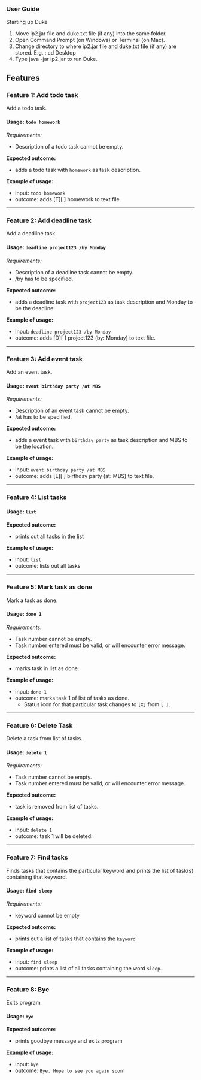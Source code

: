 ### User Guide

Starting up Duke

1. Move ip2.jar file and duke.txt file (if any) into the same folder.
2. Open Command Prompt (on Windows) or Terminal (on Mac).
3. Change directory to where ip2.jar file and duke.txt file (if any) are stored. E.g. : cd Desktop
4. Type java -jar ip2.jar to run Duke.


## Features 
### Feature 1: Add todo task
Add a todo task.

#### Usage: `todo homework`

_Requirements:_
- Description of a todo task cannot be empty.

__Expected outcome:__

- adds a todo task with `homework` as task description.

__Example of usage:__

- input: `todo homework`
- outcome: adds [T][ ] homework to text file.
_________

### Feature 2: Add deadline task
Add a deadline task.

#### Usage: `deadline project123 /by Monday`

_Requirements:_
- Description of a deadline task cannot be empty.
- /by has to be specified.

__Expected outcome:__

- adds a deadline task with `project123` as task description and Monday to be the deadline.

__Example of usage:__

- input: `deadline project123 /by Monday`
- outcome: adds [D][ ] project123 (by: Monday) to text file.
_________

### Feature 3: Add event task
Add an event task.

#### Usage: `event birthday party /at MBS`

_Requirements:_
- Description of an event task cannot be empty.
- /at has to be specified.

__Expected outcome:__

- adds a event task with `birthday party` as task description and MBS to be the location.

__Example of usage:__

- input: `event birthday party /at MBS`
- outcome: adds [E][ ] birthday party (at: MBS) to text file.
_________

### Feature 4: List tasks

#### Usage: `list`

__Expected outcome:__

- prints out all tasks in the list

__Example of usage:__

- input: `list`
- outcome: lists out all tasks
_________

### Feature 5: Mark task as done
Mark a task as done. 

#### Usage: `done 1`

_Requirements:_
- Task number cannot be empty.
- Task number entered must be valid, or will encounter error message.

__Expected outcome:__

- marks task in list as done. 

__Example of usage:__

- input: `done 1`
- outcome: marks task 1 of list of tasks as done. 
    - Status icon for that particular task changes to `[X]` from `[ ]`.
_________

### Feature 6: Delete Task
Delete a task from list of tasks.

#### Usage: `delete 1`

_Requirements:_
- Task number cannot be empty.
- Task number entered must be valid, or will encounter error message.

__Expected outcome:__

- task is removed from list of tasks.

__Example of usage:__

- input: `delete 1`
- outcome: task 1 will be deleted.
_________

### Feature 7: Find tasks
Finds tasks that contains the particular keyword and prints the list of task(s) containing that keyword.

#### Usage: `find sleep`

_Requirements:_
- keyword cannot be empty

__Expected outcome:__

- prints out a list of tasks that contains the `keyword`

__Example of usage:__

- input: `find sleep`
- outcome: prints a list of all tasks containing the word `sleep`.
_________

### Feature 8: Bye
Exits program

#### Usage: `bye`

__Expected outcome:__

- prints goodbye message and exits program

__Example of usage:__

- input: `bye`
- outcome: `Bye. Hope to see you again soon!`
